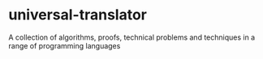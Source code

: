 # universal-translator
A collection of algorithms, proofs, technical problems and techniques in a range of programming languages
